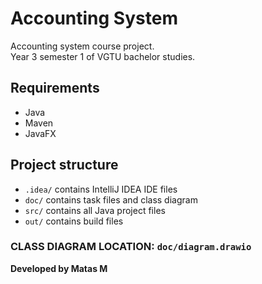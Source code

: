 # Accounting System

Accounting system course project.<br>
Year 3 semester 1 of VGTU bachelor studies.

## Requirements
- Java
- Maven
- JavaFX

## Project structure
- <code>.idea/</code> contains IntelliJ IDEA IDE files
- <code>doc/</code> contains task files and class diagram
- <code>src/</code> contains all Java project files
- <code>out/</code> contains build files

### CLASS DIAGRAM LOCATION: <code>doc/diagram.drawio</code>

<b>Developed by Matas M</b>
